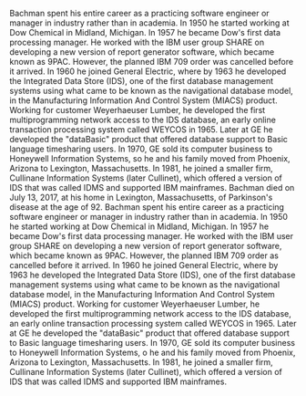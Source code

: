 Bachman spent his entire career as a practicing software engineer or manager in industry 
rather than in academia. In 1950 he started working at Dow Chemical in Midland, Michigan. 
In 1957 he became Dow's first data processing manager. He worked with the IBM user group SHARE 
on developing a new version of report generator software, which became known as 9PAC. However, 
the planned IBM 709 order was cancelled before it arrived. In 1960 he joined General Electric, 
where by 1963 he developed the Integrated Data Store (IDS), one of the first database management 
systems using what came to be known as the navigational database model, in the Manufacturing 
Information And Control System (MIACS) product. Working for customer Weyerhaeuser Lumber, 
he developed the first multiprogramming network access to the IDS database, an early online 
transaction processing system called WEYCOS in 1965. Later at GE he developed the "dataBasic"
 product that offered database support to Basic language timesharing users. In 1970, GE sold its 
 computer business to Honeywell Information Systems, so he and his family moved from Phoenix, 
 Arizona to Lexington, Massachusetts. In 1981, he joined a smaller firm, Cullinane Information 
 Systems (later Cullinet), which offered a version of IDS that was called IDMS and supported IBM 
 mainframes.
 Bachman died on July 13, 2017, at his home in Lexington, Massachusetts, of Parkinson's disease at the age of 92.
Bachman spent his entire career as a practicing software engineer or manager in industry rather 
than in academia. In 1950 he started working at Dow Chemical in Midland, Michigan. In 1957 he 
became Dow's first data processing manager. He worked with the IBM user group SHARE on developing a new 
version of report generator software, which became known as 9PAC. However, the planned IBM 709 order
as cancelled before it arrived. In 1960 he joined General Electric, where by 1963 he developed the 
Integrated Data Store (IDS), one of the first database management systems using what came to be 
known as the navigational database model, in the Manufacturing Information And Control System 
(MIACS) product. Working for customer Weyerhaeuser Lumber, he developed the first multiprogramming 
network access to the IDS database, an early online transaction processing system called WEYCOS in 
1965. Later at GE he developed the "dataBasic" product that offered database support to Basic 
language timesharing users. In 1970, GE sold its computer business to Honeywell Information Systems, 
o he and his family moved from Phoenix, Arizona to Lexington, Massachusetts. In 1981, he joined a 
smaller firm, Cullinane Information Systems (later Cullinet), which offered a version of IDS that 
was called IDMS and supported IBM mainframes. 